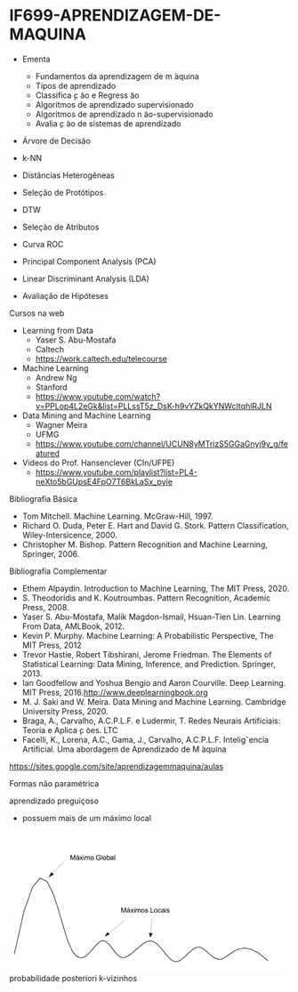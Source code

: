 # IF699-APRENDIZAGEM-DE-MAQUINA


- Ementa
  - Fundamentos da aprendizagem de m ́aquina
  - Tipos de aprendizado
  - Classifica ̧c ̃ao e Regress ̃ao
  - Algoritmos de aprendizado supervisionado
  - Algoritmos de aprendizado n ̃ao-supervisionado
  - Avalia ̧c ̃ao de sistemas de aprendizado

- Árvore de Decisão

- k-NN

- Distâncias Heterogêneas

- Seleção de Protótipos

- DTW

- Seleção de Atributos

- Curva ROC

- Principal Component Analysis (PCA)

- Linear Discriminant Analysis (LDA)

- Avaliação de Hipóteses

Cursos na web
- Learning from Data
  - Yaser S. Abu-Mostafa
  - Caltech
  - https://work.caltech.edu/telecourse
- Machine Learning
  - Andrew Ng
  - Stanford
  - https://www.youtube.com/watch?v=PPLop4L2eGk&list=PLLssT5z_DsK-h9vYZkQkYNWcItqhlRJLN
- Data Mining and Machine Learning
  - Wagner Meira
  - UFMG
  - https://www.youtube.com/channel/UCUN8yMTrizS5GGaGnyj9y_g/featured
- Videos do Prof. Hansenclever (CIn/UFPE)
  - https://www.youtube.com/playlist?list=PL4-neXto5bGUpsE4FpO7T6BkLaSx_pyie


Bibliografia Básica

- Tom Mitchell. Machine Learning. McGraw-Hill, 1997.
- Richard O. Duda, Peter E. Hart and David G. Stork. Pattern Classification, Wiley-Intersicence, 2000.
- Christopher M. Bishop. Pattern Recognition and Machine Learning, Springer, 2006.

Bibliografia Complementar
- Ethem Alpaydin. Introduction to Machine Learning, The MIT Press, 2020.
- S. Theodoridis and K. Koutroumbas. Pattern Recognition, Academic Press, 2008.
- Yaser S. Abu-Mostafa, Malik Magdon-Ismail, Hsuan-Tien Lin. Learning From Data, AMLBook, 2012.
- Kevin P. Murphy. Machine Learning: A Probabilistic Perspective, The MIT Press, 2012
- Trevor Hastie, Robert Tibshirani, Jerome Friedman. The Elements of Statistical Learning: Data Mining, Inference, and Prediction. Springer, 2013.
- Ian Goodfellow and Yoshua Bengio and Aaron Courville. Deep Learning. MIT Press, 2016.http://www.deeplearningbook.org
- M. J. Saki and W. Meira. Data Mining and Machine Learning. Cambridge University Press, 2020.
- Braga, A., Carvalho, A.C.P.L.F. e Ludermir, T. Redes Neurais Artificiais: Teoria e Aplica ̧c ̃oes. LTC
- Facelli, K., Lorena, A.C., Gama, J., Carvalho, A.C.P.L.F. Inteligˆencia Artificial. Uma abordagem de Aprendizado de M ́aquina


https://sites.google.com/site/aprendizagemmaquina/aulas


Formas não paramétrica

aprendizado preguiçoso
- possuem mais de um máximo local
<img src="maximos.jpg">
probabilidade posteriori
k-vizinhos


